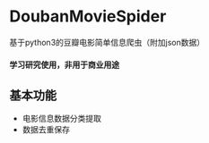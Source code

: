 # DoubanMovieSpider
基于python3的豆瓣电影简单信息爬虫（附加json数据）
#### 学习研究使用，非用于商业用途

## 基本功能
- 电影信息数据分类提取
- 数据去重保存

